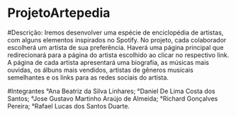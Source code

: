 # ProjetoArtepedia

#Descrição:
Iremos desenvolver uma espécie de enciclopédia de artistas, com alguns elementos 
inspirados no Spotify. No projeto, cada colaborador escolherá um artista de sua preferência. 
Haverá uma página principal que redirecionará para a página do artista escolhido ao clicar no 
respectivo link. A página de cada artista apresentará uma biografia, as músicas mais ouvidas, 
os álbuns mais vendidos, artistas de gêneros musicais semelhantes e os links para as redes 
sociais do artista.

#Integrantes
°Ana Beatriz da Silva Linhares;
°Daniel De Lima Costa dos Santos;
°Jose Gustavo Martinho Araújo de Almeida;
°Richard Gonçalves Pereira;
°Rafael Lucas dos Santos Duarte.
